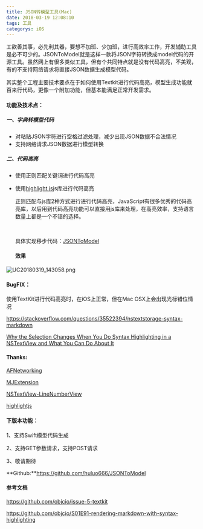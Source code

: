 ```yaml
---
title: JSON转模型工具(Mac)
date: 2018-03-19 12:08:10
tags: 工具
categorys: iOS
---
```




​        工欲善其事，必先利其器，要想不加班、少加班，进行高效率工作，开发辅助工具是必不可少的。JSONToModel就是这样一款将JSON字符转换成model代码的开源工具。虽然网上有很多类似工具，但有个共同特点就是没有代码高亮，不美观，有的不支持网络请求将直接JSON数据生成模型代码。   

​	 其实整个工程主要技术要点在于如何使用Textkit进行代码高亮，模型生成功能就百来行代码，更像一个附加功能，但基本能满足正常开发需求。

#### 功能及技术点：

##### 一、字典转模型代码

- 对粘贴JSON字符进行空格过滤处理，减少出现JSON数据不合法情况
- 支持网络请求JSON数据进行模型转换

##### 二、代码高亮

- 使用正则匹配关键词进行代码高亮

- 使用[highlight.js](https://highlightjs.org/)js库进行代码高亮

  正则匹配与js库2种方式进行进行代码高亮，JavaScript有很多优秀的代码高亮库，以后用到代码高亮功能可以直接用js库来处理，在高亮效率，支持语言数量上都是一个不错的选择。

  ​

  具体实现移步代码：[JSONToModel](https://github.com/huluo666/JSONToModel) 

  #### 效果

![UC20180319_143058.png](http://7xr7vj.com1.z0.glb.clouddn.com/UC20180319_143233.png)



#### BugFIX：

使用TextKit进行代码高亮时，在iOS上正常，但在Mac OSX上会出现光标错位情况

https://stackoverflow.com/questions/35522394/nstextstorage-syntax-markdown

[Why the Selection Changes When You Do Syntax Highlighting in a NSTextView and What You Can Do About It](http://christiantietze.de/posts/2017/11/syntax-highlight-nstextstorage-insertion-point-change/)



#### Thanks:

[AFNetworking](https://github.com/AFNetworking/AFNetworking)

[MJExtension](https://github.com/CoderMJLee/MJExtension)

[NSTextView-LineNumberView](https://github.com/yichizhang/NSTextView-LineNumberView)

[highlightjs](https://highlightjs.org/)



#### 下版本功能：

1、支持Swift模型代码生成

2、支持GET参数请求，支持POST请求

3、敬请期待



**Github:**https://github.com/huluo666/JSONToModel

#### 参考文档

https://github.com/objcio/issue-5-textkit

https://github.com/objcio/S01E91-rendering-markdown-with-syntax-highlighting